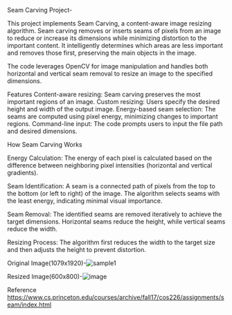 Seam Carving Project-

This project implements Seam Carving, a content-aware image resizing algorithm. Seam carving removes or inserts seams of pixels from an image to reduce or increase its dimensions while minimizing distortion to the important content. It intelligently determines which areas are less important and removes those first, preserving the main objects in the image.

The code leverages OpenCV for image manipulation and handles both horizontal and vertical seam removal to resize an image to the specified dimensions.

Features
Content-aware resizing: Seam carving preserves the most important regions of an image.
Custom resizing: Users specify the desired height and width of the output image.
Energy-based seam selection: The seams are computed using pixel energy, minimizing changes to important regions.
Command-line input: The code prompts users to input the file path and desired dimensions.

How Seam Carving Works

Energy Calculation:
The energy of each pixel is calculated based on the difference between neighboring pixel intensities (horizontal and vertical gradients).

Seam Identification:
A seam is a connected path of pixels from the top to the bottom (or left to right) of the image. The algorithm selects seams with the least energy, indicating minimal visual importance.

Seam Removal:
The identified seams are removed iteratively to achieve the target dimensions. Horizontal seams reduce the height, while vertical seams reduce the width.

Resizing Process:
The algorithm first reduces the width to the target size and then adjusts the height to prevent distortion.


                                                                                      
Original Image(1079x1920)-![sample1](https://github.com/user-attachments/assets/05f313d3-c5d2-4404-86d4-a661ef9fd885)
      


Resized Image(600x800)-![image](https://github.com/user-attachments/assets/71f30a12-718c-42f8-8141-fd644f7c5e83)


Reference
https://www.cs.princeton.edu/courses/archive/fall17/cos226/assignments/seam/index.html
